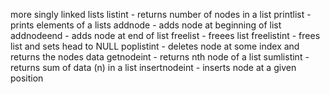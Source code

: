more singly linked lists
listint - returns number of nodes in a list
printlist - prints elements of a lists
addnode - adds node at beginning of list
addnodeend - adds node at end of list
freelist - freees list
freelistint - frees list and sets head to NULL
poplistint - deletes node at some index and returns the nodes data
getnodeint - returns nth node of a list
sumlistint - returns sum of data (n) in a list
insertnodeint - inserts node at a given position
